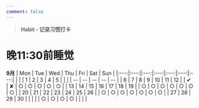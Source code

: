 ```yaml
---
comment: false
---
```


> **Habit - 记录习惯打卡**

# 晚11:30前睡觉
**9月**
| Mon | Tue | Wed | Thu | Fri | Sat | Sun |
|:---:|:---:|:---:|:---:|:---:|:---:|:---:|
|     |     | 1   | 2   | 3   | 4   | 5   |
|     |     | --  | --  | --  | --  | --  |
| 6   | 7   | 8   | 9   | 10  | 11  | 12  |
| ✔   | ✘   | ○   | ○   | ○   | ○   | ○   |
| 13  | 14  | 15  | 16  | 17  | 18  | 19  |
| ○   | ○   | ○   | ○   | ○   | ○   | ○   |
| 20  | 21  | 22  | 23  | 24  | 25  | 26  |
| ○   | ○   | ○   | ○   | ○   | ○   | ○   |
| 27  | 28  | 29  | 30  |     |     |     |
| ○   | ○   | ○   | ○   |     |     |     |

